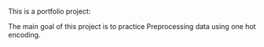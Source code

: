 This is a portfolio project:

The main goal of this project is to practice Preprocessing data using one hot encoding.
